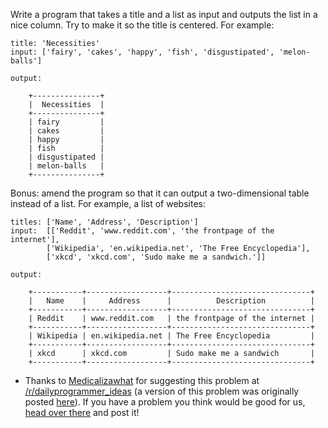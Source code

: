 

Write a program that takes a title and a list as input and outputs the list in a nice column. Try to make it so the title is centered. For example:

    title: 'Necessities'
    input: ['fairy', 'cakes', 'happy', 'fish', 'disgustipated', 'melon-balls']
    
    output:
    
        +---------------+
        |  Necessities  |
        +---------------+
        | fairy         |
        | cakes         |
        | happy         |
        | fish          |
        | disgustipated |
        | melon-balls   |
        +---------------+

Bonus: amend the program so that it can output a two-dimensional table instead of a list. For example, a list of websites:

    titles: ['Name', 'Address', 'Description']
    input:  [['Reddit', 'www.reddit.com', 'the frontpage of the internet'],
            ['Wikipedia', 'en.wikipedia.net', 'The Free Encyclopedia'],
            ['xkcd', 'xkcd.com', 'Sudo make me a sandwich.']]
    
    output:
    
        +-----------+------------------+-------------------------------+
        |   Name    |     Address      |          Description          |
        +-----------+------------------+-------------------------------+
        | Reddit    | www.reddit.com   | the frontpage of the internet |
        +-----------+------------------+-------------------------------+
        | Wikipedia | en.wikipedia.net | The Free Encyclopedia         |
        +-----------+------------------+-------------------------------+
        | xkcd      | xkcd.com         | Sudo make me a sandwich       |
        +-----------+------------------+-------------------------------+

- Thanks to [Medicalizawhat](http://www.reddit.com/user/Medicalizawhat) for suggesting this problem at [/r/dailyprogrammer\_ideas](/r/dailyprogrammer_ideas) (a version of this problem was originally posted [here](http://programthis.net/table-games/)). If you have a problem you think would be good for us, [head over there](http://www.reddit.com/r/dailyprogrammer_ideas) and post it!

